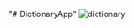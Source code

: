 "# DictionaryApp" 
![dictionary](https://user-images.githubusercontent.com/59265591/147822204-2f087438-1ef7-4e2a-b039-217709f3eefb.png)

